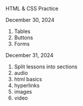 HTML & CSS Practice

December 30, 2024
1. Tables
2. Buttons
3. Forms

December 31, 2024
1. Split lessons into sections
2. audio
3. html basics
4. hyperlinks
5. images
6. video
